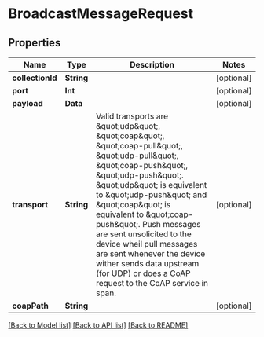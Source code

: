 # BroadcastMessageRequest

## Properties
Name | Type | Description | Notes
------------ | ------------- | ------------- | -------------
**collectionId** | **String** |  | [optional] 
**port** | **Int** |  | [optional] 
**payload** | **Data** |  | [optional] 
**transport** | **String** | Valid transports are \&quot;udp\&quot;, \&quot;coap\&quot;, \&quot;coap-pull\&quot;, \&quot;udp-pull\&quot;, \&quot;coap-push\&quot;, \&quot;udp-push\&quot;. \&quot;udp\&quot; is equivalent to \&quot;udp-push\&quot; and \&quot;coap\&quot; is equivalent to \&quot;coap-push\&quot;. Push messages are sent unsolicited to the device wheil pull messages are sent whenever the device wither sends data upstream (for UDP) or does a CoAP request to the CoAP service in span. | [optional] 
**coapPath** | **String** |  | [optional] 

[[Back to Model list]](../README.md#documentation-for-models) [[Back to API list]](../README.md#documentation-for-api-endpoints) [[Back to README]](../README.md)



